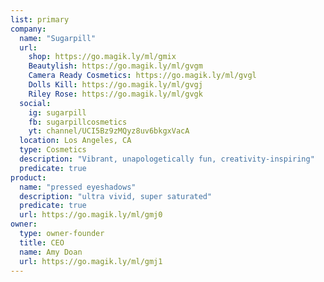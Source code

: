 ```yaml
---
list: primary
company:
  name: "Sugarpill"
  url:
    shop: https://go.magik.ly/ml/gmix
    Beautylish: https://go.magik.ly/ml/gvgm
    Camera Ready Cosmetics: https://go.magik.ly/ml/gvgl
    Dolls Kill: https://go.magik.ly/ml/gvgj
    Riley Rose: https://go.magik.ly/ml/gvgk
  social:
    ig: sugarpill
    fb: sugarpillcosmetics
    yt: channel/UCI5Bz9zMQyz8uv6bkgxVacA
  location: Los Angeles, CA
  type: Cosmetics
  description: "Vibrant, unapologetically fun, creativity-inspiring"
  predicate: true
product:
  name: "pressed eyeshadows"
  description: "ultra vivid, super saturated"
  predicate: true
  url: https://go.magik.ly/ml/gmj0
owner:
  type: owner-founder
  title: CEO
  name: Amy Doan
  url: https://go.magik.ly/ml/gmj1
---
```

